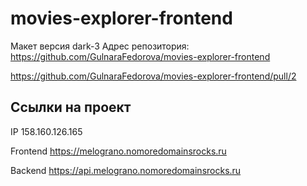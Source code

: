 # movies-explorer-frontend

Mакет версия dark-3
Адрес репозитория: https://github.com/GulnaraFedorova/movies-explorer-frontend

https://github.com/GulnaraFedorova/movies-explorer-frontend/pull/2

## Ссылки на проект

IP 158.160.126.165

Frontend https://melograno.nomoredomainsrocks.ru

Backend https://api.melograno.nomoredomainsrocks.ru